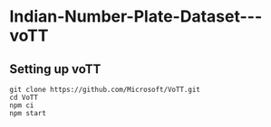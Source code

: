 # Indian-Number-Plate-Dataset---voTT
## Setting up voTT ##
 
 `git clone https://github.com/Microsoft/VoTT.git`<br/>
 `cd VoTT`<br/>
 `npm ci`<br/>
 `npm start`<br/>
